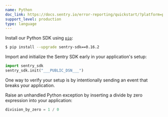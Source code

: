 ```yaml
---
name: Python
doc_link: https://docs.sentry.io/error-reporting/quickstart/?platform=python
support_level: production
type: language
---
```

Install our Python SDK using [`pip`](https://pip.pypa.io/en/stable/):

```bash
$ pip install --upgrade sentry-sdk==0.16.2
```




Import and initialize the Sentry SDK early in your application's setup:

```python
import sentry_sdk
sentry_sdk.init("___PUBLIC_DSN___")
```



One way to verify your setup is by intentionally sending an event that breaks your application.

Raise an unhandled Python exception by inserting a divide by zero expression
into your application:

```py
division_by_zero = 1 / 0
```
